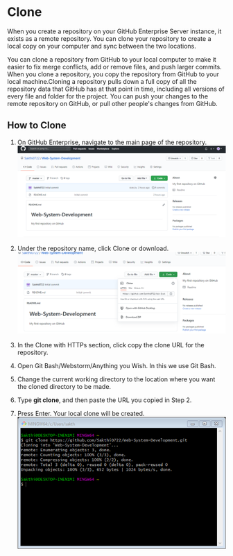 # Clone

When you create a repository on your GitHub Enterprise Server instance, it exists as a remote repository. You can clone your repository to create a local copy on your computer and sync between the two locations.

You can clone a repository from GitHub to your local computer to make it easier to fix merge conflicts, add or remove files, and push larger commits. When you clone a repository, you copy the repository from GitHub to your local machine.Cloning a repository pulls down a full copy of all the repository data that GitHub has at that point in time, including all versions of every file and folder for the project. You can push your changes to the remote repository on GitHub, or pull other people's changes from GitHub.
## How to Clone
1. On GitHub Enterprise, navigate to the main page of the repository.
![Image1](Images\Image9.png)
2. Under the repository name, click Clone or download.
![Image1](Images\Image8.png)
3. In the Clone with HTTPs section, click copy the clone URL for the repository.
  
4. Open Git Bash/Webstorm/Anything you Wish. In this we use Git Bash.

5. Change the current working directory to the location where you want the cloned directory to be made.
 
6. Type **git clone**, and then paste the URL you copied in Step 2.

7. Press Enter. Your local clone will be created.
![Image1](Images\Image7.png)  
